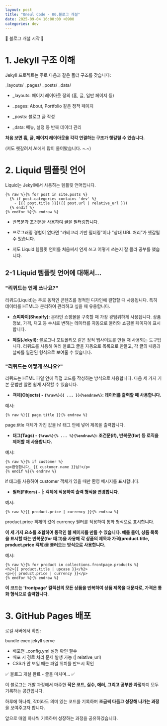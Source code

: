 ```yaml
---
layout: post
title: "Oneul Code - 00.블로그 개설"
date: 2025-09-04 16:00:00 +0900
categories: dev
---
```


🎉 블로그 개설 시작 🎉

# 1. Jekyll 구조 이해

Jekyll 프로젝트는 주로 다음과 같은 폴더 구조를 갖습니다:

\_layouts/
\_pages/
\_posts/
\_data/

- \_layouts: 페이지 레이아웃 정의 (홈, 글, 일반 페이지 등)

- \_pages: About, Portfolio 같은 정적 페이지

- \_posts: 블로그 글 작성

- \_data: 메뉴, 설정 등 반복 데이터 관리

**처음 보면 홈, 글, 페이지 레이아웃을 각각 연결하는 구조가 헷갈릴 수 있습니다.**

(저도 헷갈려서 AI에게 많이 물어봤습니다. ~.~)

# 2. Liquid 템플릿 언어

Liquid는 Jekyll에서 사용하는 템플릿 언어입니다.

```liquid
{% raw %}{% for post in site.posts %}
  {% if post.categories contains 'dev' %}
    - [{{ post.title }}]({{ post.url | relative_url }})
  {% endif %}
{% endfor %}{% endraw %}
```

- 반복문과 조건문을 사용하여 글을 필터링합니다.

- 프로그래밍 경험이 없다면 “카테고리 기반 필터링”이나 “상대 URL 처리”가 헷갈릴 수 있습니다.

- 저도 Liquid 템플릿 언어를 처음써서 언제 쓰고 어떻게 쓰는지 잘 몰라 공부를 했습니다.

## 2-1 Liquid 템플릿 언어에 대해서...

### "리퀴드는 언제 쓰나요?"

리퀴드(Liquid)는 주로 동적인 콘텐츠를 정적인 디자인에 결합할 때 사용됩니다. 특히 데이터를 HTML과 분리하여 관리하고 싶을 때 유용합니다.

- **쇼피파이(Shopify):** 온라인 쇼핑몰을 구축할 때 가장 광범위하게 사용됩니다. 상품 정보, 가격, 재고 등 수시로 변하는 데이터를 자동으로 불러와 쇼핑몰 페이지에 표시합니다.

- **제킬(Jekyll):** 블로그나 포트폴리오 같은 정적 웹사이트를 만들 때 사용되는 도구입니다. 리퀴드를 사용해 여러 블로그 글을 자동으로 목록으로 만들고, 각 글의 내용과 날짜를 일관된 형식으로 보여줄 수 있습니다.

### "리퀴드는 어떻게 쓰나요?"

리퀴드는 HTML 파일 안에 직접 코드를 작성하는 방식으로 사용합니다. 다음 세 가지 기본 문법만 알면 쉽게 시작할 수 있습니다.

- **객체(Objects) - `{%raw%}{{ ... }}{%endraw%}`: 데이터를 출력할 때 사용합니다.**

예시:

```liquid
{% raw %}{{ page.title }}{% endraw %}
```


page.title 객체가 가진 값을 h1 태그 안에 넣어 제목을 출력합니다.

- **태그(Tags) - `{%raw%}{% ... %}{%endraw%}`: 조건문(if), 반복문(for) 등 로직을 제어할 때 사용합니다.**

예시:

```liquid
{% raw %}{% if customer %}
<p>환영합니다, {{ customer.name }}님!</p>
{% endif %}{% endraw %}
```

if 태그를 사용하여 customer 객체가 있을 때만 환영 메시지를 표시합니다.

- **필터(Filters) - |: 객체에 적용하여 출력 형식을 변경합니다.**

예시:

```liquid
{% raw %}{{ product.price | currency }}{% endraw %}
```

product.price 객체의 값에 currency 필터를 적용하여 통화 형식으로 표시합니다.

**이 세 가지 요소를 조합하여 동적인 웹 페이지를 만들 수 있습니다. 예를 들어, 상품 목록을 표시할 때는 반복문(for 태그)을 사용해 각 상품의 제목과 가격(product.title, product.price 객체)을 불러오는 방식으로 사용합니다.**

예시:

```liquid
{% raw %}{% for product in collections.frontpage.products %}
<h2>{{ product.title | upcase }}</h2>
<p>{{ product.price | currency }}</p>
{% endfor %}{% endraw %}
```

**이 코드는 'frontpage' 컬렉션의 모든 상품을 반복하여 상품 제목을 대문자로, 가격은 통화 형식으로 출력합니다.**

# 3. GitHub Pages 배포

로컬 서버에서 확인:


bundle exec jekyll serve


- 배포전 \_config.yml 설정 확인 필수
- 배포 시 경로 처리 문제 발생 가능 (| relative_url)
- CSS가 안 보일 때는 파일 위치를 반드시 확인

✅ 블로그 개설 완료 - 글을 마치며... ✅

이 블로그는 개발 과정에서 마주한 **작은 코드, 실수, 에러, 그리고 공부한 과정**까지 모두 기록하는 공간입니다.

하루에 하나씩, 작더라도 의미 있는 코드를 기록하며 **조금씩 다듬고 성장해 나가는 과정**을 보여주고자 합니다.

앞으로 매일 하나씩 기록하며 성장하는 과정을 공유하겠습니다.

